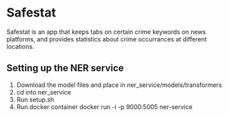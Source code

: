 # Safestat
Safestat is an app that keeps tabs on certain crime keywords on news platforms, and provides statistics about crime occurrances at different locations.

## Setting up the NER service

1. Download the model files and place in ner_service/models/transformers
2. cd into ner_service
3. Run setup.sh
4. Run docker container
    docker run -i -p 9000:5005 ner-service